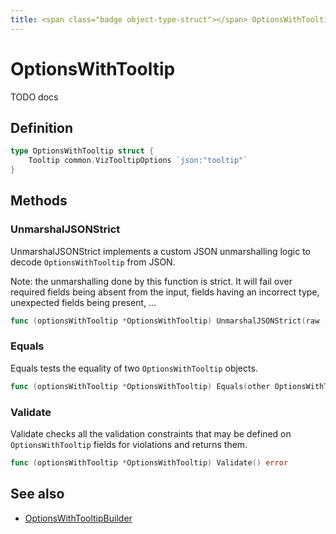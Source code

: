 ```yaml
---
title: <span class="badge object-type-struct"></span> OptionsWithTooltip
---
```

# <span class="badge object-type-struct"></span> OptionsWithTooltip

TODO docs

## Definition

```go
type OptionsWithTooltip struct {
    Tooltip common.VizTooltipOptions `json:"tooltip"`
}
```
## Methods

### <span class="badge object-method"></span> UnmarshalJSONStrict

UnmarshalJSONStrict implements a custom JSON unmarshalling logic to decode `OptionsWithTooltip` from JSON.

Note: the unmarshalling done by this function is strict. It will fail over required fields being absent from the input, fields having an incorrect type, unexpected fields being present, …

```go
func (optionsWithTooltip *OptionsWithTooltip) UnmarshalJSONStrict(raw []byte) error
```

### <span class="badge object-method"></span> Equals

Equals tests the equality of two `OptionsWithTooltip` objects.

```go
func (optionsWithTooltip *OptionsWithTooltip) Equals(other OptionsWithTooltip) bool
```

### <span class="badge object-method"></span> Validate

Validate checks all the validation constraints that may be defined on `OptionsWithTooltip` fields for violations and returns them.

```go
func (optionsWithTooltip *OptionsWithTooltip) Validate() error
```

## See also

 * <span class="badge builder"></span> [OptionsWithTooltipBuilder](./builder-OptionsWithTooltipBuilder.md)
